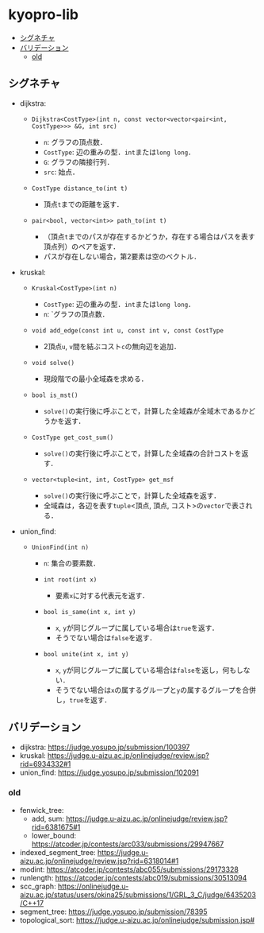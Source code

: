 # kyopro-lib <!-- omit in toc -->
- [シグネチャ](#シグネチャ)
- [バリデーション](#バリデーション)
  - [old](#old)

## シグネチャ
* dijkstra:
  * `Dijkstra<CostType>(int n, const vector<vector<pair<int, CostType>>> &G, int src)`
    * `n`: グラフの頂点数．
    * `CostType`: 辺の重みの型．`int`または`long long`．
    * `G`: グラフの隣接行列．
    * `src`: 始点．

  * `CostType distance_to(int t)`
    * 頂点`t`までの距離を返す．

  * `pair<bool, vector<int>> path_to(int t)`
    * （頂点`t`までのパスが存在するかどうか，存在する場合はパスを表す頂点列）のペアを返す．
    * パスが存在しない場合，第2要素は空のベクトル．

* kruskal:
  * `Kruskal<CostType>(int n)`
    * `CostType`: 辺の重みの型．`int`または`long long`．
    * `n`: `グラフの頂点数．

  * `void add_edge(const int u, const int v, const CostType`
    * 2頂点`u`, `v`間を結ぶコスト`c`の無向辺を追加．
  
  * `void solve()`
    * 現段階での最小全域森を求める．
  
  * `bool is_mst()`
    * `solve()`の実行後に呼ぶことで，計算した全域森が全域木であるかどうかを返す．
  
  * `CostType get_cost_sum()`
    * `solve()`の実行後に呼ぶことで，計算した全域森の合計コストを返す．

  * `vector<tuple<int, int, CostType> get_msf`
    * `solve()`の実行後に呼ぶことで，計算した全域森を返す．
    * 全域森は，各辺を表す`tuple`<頂点, 頂点, コスト>の`vector`で表される．

* union_find:
  * `UnionFind(int n)`
    * `n`: 集合の要素数．
    * `int root(int x)`
      * 要素`x`に対する代表元を返す．
    
    * `bool is_same(int x, int y)`
      * `x`, `y`が同じグループに属している場合は`true`を返す．
      * そうでない場合は`false`を返す．
    
    * `bool unite(int x, int y)`
      * `x`, `y`が同じグループに属している場合は`false`を返し，何もしない．
      * そうでない場合は`x`の属するグループと`y`の属するグループを合併し，`true`を返す．

## バリデーション
* dijkstra: https://judge.yosupo.jp/submission/100397
* kruskal: https://judge.u-aizu.ac.jp/onlinejudge/review.jsp?rid=6934332#1
* union_find: https://judge.yosupo.jp/submission/102091

### old
* fenwick_tree: 
  * add, sum: https://judge.u-aizu.ac.jp/onlinejudge/review.jsp?rid=6381675#1 
  * lower_bound: https://atcoder.jp/contests/arc033/submissions/29947667
* indexed_segment_tree: https://judge.u-aizu.ac.jp/onlinejudge/review.jsp?rid=6318014#1
* modint: https://atcoder.jp/contests/abc055/submissions/29173328
* runlength: https://atcoder.jp/contests/abc019/submissions/30513094
* scc_graph: https://onlinejudge.u-aizu.ac.jp/status/users/okina25/submissions/1/GRL_3_C/judge/6435203/C++17
* segment_tree: https://judge.yosupo.jp/submission/78395
* topological_sort: https://judge.u-aizu.ac.jp/onlinejudge/submission.jsp# 